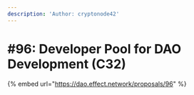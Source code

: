 ```yaml
---
description: 'Author: cryptonode42'
---
```


# #96: Developer Pool for DAO Development (C32)

{% embed url="https://dao.effect.network/proposals/96" %}
